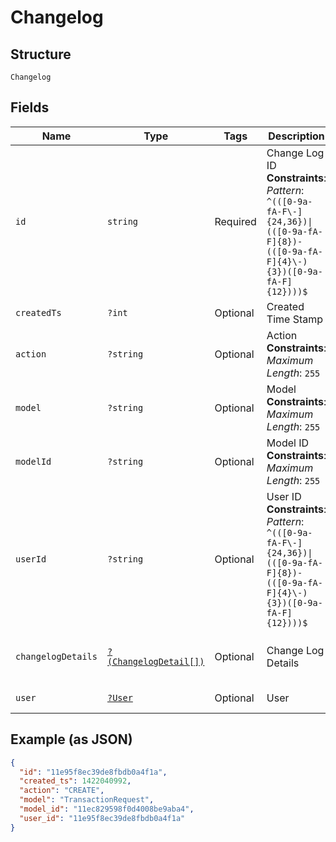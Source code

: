
# Changelog

## Structure

`Changelog`

## Fields

| Name | Type | Tags | Description | Getter | Setter |
|  --- | --- | --- | --- | --- | --- |
| `id` | `string` | Required | Change Log ID<br>**Constraints**: *Pattern*: `^(([0-9a-fA-F\-]{24,36})\|(([0-9a-fA-F]{8})-(([0-9a-fA-F]{4}\-){3})([0-9a-fA-F]{12})))$` | getId(): string | setId(string id): void |
| `createdTs` | `?int` | Optional | Created Time Stamp | getCreatedTs(): ?int | setCreatedTs(?int createdTs): void |
| `action` | `?string` | Optional | Action<br>**Constraints**: *Maximum Length*: `255` | getAction(): ?string | setAction(?string action): void |
| `model` | `?string` | Optional | Model<br>**Constraints**: *Maximum Length*: `255` | getModel(): ?string | setModel(?string model): void |
| `modelId` | `?string` | Optional | Model ID<br>**Constraints**: *Maximum Length*: `255` | getModelId(): ?string | setModelId(?string modelId): void |
| `userId` | `?string` | Optional | User ID<br>**Constraints**: *Pattern*: `^(([0-9a-fA-F\-]{24,36})\|(([0-9a-fA-F]{8})-(([0-9a-fA-F]{4}\-){3})([0-9a-fA-F]{12})))$` | getUserId(): ?string | setUserId(?string userId): void |
| `changelogDetails` | [`?(ChangelogDetail[])`](../../doc/models/changelog-detail.md) | Optional | Change Log Details | getChangelogDetails(): ?array | setChangelogDetails(?array changelogDetails): void |
| `user` | [`?User`](../../doc/models/user.md) | Optional | User | getUser(): ?User | setUser(?User user): void |

## Example (as JSON)

```json
{
  "id": "11e95f8ec39de8fbdb0a4f1a",
  "created_ts": 1422040992,
  "action": "CREATE",
  "model": "TransactionRequest",
  "model_id": "11ec829598f0d4008be9aba4",
  "user_id": "11e95f8ec39de8fbdb0a4f1a"
}
```

